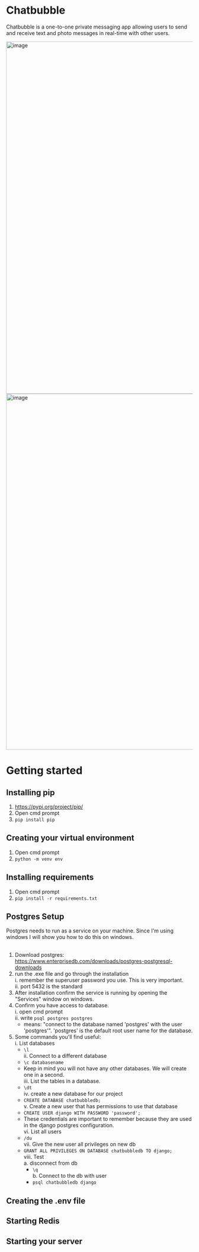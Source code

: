 # Chatbubble
Chatbubble is a one-to-one private messaging app allowing users to send and receive text and 
photo messages in real-time with other users.

<img width="949" alt="image" src="https://user-images.githubusercontent.com/110189117/210552093-fdce20cc-40c0-48d5-bf42-63b757d412cc.png">
<img width="959" alt="image" src="https://user-images.githubusercontent.com/110189117/210553740-edea10b6-9ef9-4f9c-ba86-079b012855f7.png">

# Getting started

## Installing pip
1. https://pypi.org/project/pip/ </br>
2. Open cmd prompt </br>
3. `pip install pip`

## Creating your virtual environment
1. Open cmd prompt </br>
2. `python -m venv env`

## Installing requirements
1. Open cmd prompt </br>
2. `pip install -r requirements.txt`

## Postgres Setup
Postgres needs to run as a service on your machine. Since I'm using windows I will show you how to do this on windows.
</br> </br>
1. Download postgres: https://www.enterprisedb.com/downloads/postgres-postgresql-downloads</br>
2. run the .exe file and go through the installation</br>
  i. remember the superuser password you use. This is very important.</br>
  ii. port 5432 is the standard</br>
3. After installation confirm the service is running by opening the "Services" window on windows.</br>
4. Confirm you have access to database.</br>
  i. open cmd prompt</br>
  ii. write `psql postgres postgres`</br>
    * means: "connect to the database named 'postgres' with the user 'postgres'". 'postgres' is the default root user name for the database.</br>
5. Some commands you'll find useful:</br>
  i. List databases</br>
    * `\l`</br>
  ii. Connect to a different database</br>
    * `\c databasename`</br>
    * Keep in mind you will not have any other databases. We will create one in a second.</br>
  iii. List the tables in a database.</br>
    * `\dt`</br>
  iv. create a new database for our project</br>
    * `CREATE DATABASE chatbubbledb;`</br>
  v. Create a new user that has permissions to use that database</br>
    * `CREATE USER django WITH PASSWORD 'password';`</br>
    * These credentials are important to remember because they are used in the django postgres configuration.</br>
  vi. List all users</br>
    * `/du`</br>
  vii. Give the new user all privileges on new db</br>
    * `GRANT ALL PRIVILEGES ON DATABASE chatbubbledb TO django;`</br>
  viii. Test</br>
    a. disconnect from db</br>
      * `\q`</br>
    b. Connect to the db with user</br>
      * `psql chatbubbledb django`</br>

## Creating the .env file

## Starting Redis

## Starting your server

